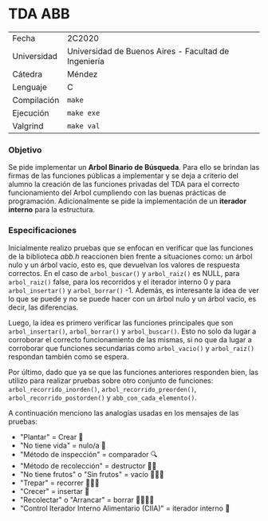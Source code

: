 # TDA ABB

|  | |
| ----------- | ----------- |
| Fecha | 2C2020 |
| Universidad | Universidad de Buenos Aires - Facultad de Ingeniería |
| Cátedra | Méndez |
| Lenguaje | C |
| Compilación | `make` |
| Ejecución | `make exe` |
| Valgrind | `make val` | 

### Objetivo
Se pide implementar un **Arbol Binario de Búsqueda**. Para ello se brindan las firmas de las funciones públicas a implementar y se deja a criterio del alumno la creación de 
las funciones privadas del TDA para el correcto funcionamiento del Arbol cumpliendo con las buenas prácticas de programación. Adicionalmente se pide la implementación de un 
**iterador interno** para la estructura.

### Especificaciones

Inicialmente realizo pruebas que se enfocan en verificar que las funciones de la biblioteca *abb.h* reaccionen bien frente a situaciones como: un árbol nulo y un árbol 
vacío, esto es, que devuelvan los valores de respuesta correctos. En el caso de `arbol_buscar()` y `arbol_raiz()` es NULL, para `arbol_raiz()` false, para los recorridos y 
el iterador interno 0 y para `arbol_insertar()` y `arbol_borrar()` -1. Además, es interesante la idea de ver lo que se puede y no se puede hacer con un árbol nulo y un árbol 
vacío, es decir, las diferencias.

Luego, la idea es primero verificar las funciones principales que son `arbol_insertar()`, `arbol_borrar()`  y `arbol_buscar()`. Esto no solo da lugar a corroborar el correcto 
funcionamiento de las mismas, si no que da lugar a corroborar que funciones secundarias como `arbol_vacio()` y `arbol_raiz()` respondan también como se espera.

Por último, dado que ya se que las funciones anteriores responden bien, las utilizo para realizar pruebas sobre otro conjunto de funciones: `arbol_recorrido_inorden()`, 
`arbol_recorrido_preorden()`, `arbol_recorrido_postorden()` y `abb_con_cada_elemento()`.

A continuación menciono las analogías usadas en los mensajes de las pruebas:

- "Plantar" = Crear 🌲
- "No tiene vida" = nulo/a 🧬
- "Método de inspección" = comparador 🔍
- "Método de recolección" = destructor 🧺💐
- "No tiene frutos" o "Sin frutos" = vacío 🍊🌺🥑
- "Trepar" = recorrer 🧗🏽‍♀️
- "Crecer" = insertar 🌱
- "Recolectar" o "Arrancar" = borrar ✋🏽🧺💐
- "Control Iterador Interno Alimentario (CIIA)" = iterador interno 🔁
